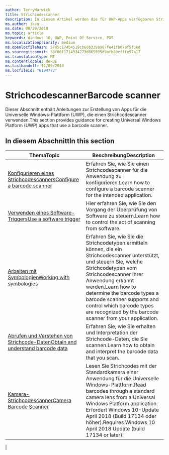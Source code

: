 ```yaml
---
author: TerryWarwick
title: Strichcodescanner
description: In diesem Artikel werden die für UWP-Apps verfügbaren Strichcodescanner-Features aufgeführt, sowie die Links zu den Anleitungen für ihre Verwendung.
ms.author: jken
ms.date: 08/29/2018
ms.topic: article
keywords: Windows 10, UWP, Point Of Service, POS
ms.localizationpriority: medium
ms.openlocfilehash: 57d5c174b4519cb60b339a907fe41fb07af5f3ed
ms.sourcegitcommit: 38f06f1714334273d865935d9afb80efffe97a17
ms.translationtype: MT
ms.contentlocale: de-DE
ms.lasthandoff: 11/09/2018
ms.locfileid: "6194773"
---
```

# <a name="barcode-scanner"></a><span data-ttu-id="06504-104">Strichcodescanner</span><span class="sxs-lookup"><span data-stu-id="06504-104">Barcode scanner</span></span>

<span data-ttu-id="06504-105">Dieser Abschnitt enthält Anleitungen zur Erstellung von Apps für die Universelle Windows-Plattform (UWP), die einen Strichcodescanner verwenden.</span><span class="sxs-lookup"><span data-stu-id="06504-105">This section provides guidance for creating Universal Windows Platform (UWP) apps that use a barcode scanner.</span></span>

## <a name="in-this-section"></a><span data-ttu-id="06504-106">In diesem Abschnitt</span><span class="sxs-lookup"><span data-stu-id="06504-106">In this section</span></span>

|<span data-ttu-id="06504-107">Thema</span><span class="sxs-lookup"><span data-stu-id="06504-107">Topic</span></span> |<span data-ttu-id="06504-108">Beschreibung</span><span class="sxs-lookup"><span data-stu-id="06504-108">Description</span></span> |
|------|------------|
| [<span data-ttu-id="06504-109">Konfigurieren eines Strichcodescanners</span><span class="sxs-lookup"><span data-stu-id="06504-109">Configure a barcode scanner</span></span>](../devices-sensors/pos-barcodescanner-configure.md)  | <span data-ttu-id="06504-110">Erfahren Sie, wie Sie einen Strichcodescanner für die Anwendung zu konfigurieren.</span><span class="sxs-lookup"><span data-stu-id="06504-110">Learn how to configure a barcode scanner for the intended application.</span></span> |
| [<span data-ttu-id="06504-111">Verwenden eines Software-Triggers</span><span class="sxs-lookup"><span data-stu-id="06504-111">Use a software trigger</span></span>](../devices-sensors/pos-barcodescanner-software-trigger.md) | <span data-ttu-id="06504-112">Hier erfahren Sie, wie Sie den Vorgang der Überprüfung von Software zu steuern.</span><span class="sxs-lookup"><span data-stu-id="06504-112">Learn how to control the act of scanning from software.</span></span> |
| [<span data-ttu-id="06504-113">Arbeiten mit Symbologien</span><span class="sxs-lookup"><span data-stu-id="06504-113">Working with symbologies</span></span>](pos-barcodescanner-symbologies.md) | <span data-ttu-id="06504-114">Erfahren Sie, wie Sie die Strichcodetypen ermitteln können, die ein Strichcodescanner unterstützt, und steuern Sie, welche Strichcodetypen vom Strichcodescanner Ihrer Anwendung erkannt werden.</span><span class="sxs-lookup"><span data-stu-id="06504-114">Learn how to determine the  barcode types a barcode scanner supports and control which barcode types are recognized by the barcode scanner from your application.</span></span> |
| [<span data-ttu-id="06504-115">Abrufen und Verstehen von Strichcode-Daten</span><span class="sxs-lookup"><span data-stu-id="06504-115">Obtain and understand barcode data</span></span>](pos-barcodescanner-scan-data.md) | <span data-ttu-id="06504-116">Erfahren Sie, wie Sie erhalten und Interpretation der Strichcode-Daten, die Sie scannen.</span><span class="sxs-lookup"><span data-stu-id="06504-116">Learn how to obtain and interpret the barcode data that you scan.</span></span> |
| [<span data-ttu-id="06504-117">Kamera-Strichcodescanner</span><span class="sxs-lookup"><span data-stu-id="06504-117">Camera Barcode Scanner</span></span>](pos-camerabarcode.md) | <span data-ttu-id="06504-118">Lesen Sie Strichcodes mit der Standardkamera einer Anwendung für die Universelle Windows-Plattform.</span><span class="sxs-lookup"><span data-stu-id="06504-118">Read barcodes through a standard camera lens from a Universal Windows Platform application.</span></span> <span data-ttu-id="06504-119">Erfordert Windows 10-Update April 2018 (Build 17134 oder höher).</span><span class="sxs-lookup"><span data-stu-id="06504-119">Requires Windows 10 April 2018 Update (build 17134 or later).</span></span> |
|
 
